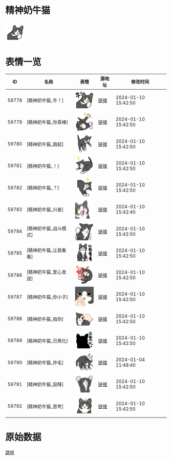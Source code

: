 # 精神奶牛猫

<img src="./cover.png" height="60" alt="cover" />

# 表情一览

|ID|名称|表情|源地址|修改时间|
|----|----|----|----|----|
|59778|[精神奶牛猫_牛！]|<img src="./pic/059778_%5B精神奶牛猫_牛！%5D.png" height="60" alt="牛！"/>|[链接](https://i0.hdslb.com/bfs/garb/33e1fff91d9fb43e5775c6fab539757d02b69ef0.png)|2024-01-10 15:42:50|
|59779|[精神奶牛猫_你真棒]|<img src="./pic/059779_%5B精神奶牛猫_你真棒%5D.png" height="60" alt="你真棒"/>|[链接](https://i0.hdslb.com/bfs/garb/2a87c6152711a1917e22a71f00284604bbee54e4.png)|2024-01-10 15:42:50|
|59780|[精神奶牛猫_跳起]|<img src="./pic/059780_%5B精神奶牛猫_跳起%5D.png" height="60" alt="跳起"/>|[链接](https://i0.hdslb.com/bfs/garb/f6e53892e0716372ed5e375f19cec7ed4d44d157.png)|2024-01-10 15:42:50|
|59781|[精神奶牛猫_！]|<img src="./pic/059781_%5B精神奶牛猫_！%5D.png" height="60" alt="！"/>|[链接](https://i0.hdslb.com/bfs/garb/d900d72b75fd90dad1b9576d9028f281d53b610a.png)|2024-01-10 15:42:50|
|59782|[精神奶牛猫_？]|<img src="./pic/059782_%5B精神奶牛猫_？%5D.png" height="60" alt="？"/>|[链接](https://i0.hdslb.com/bfs/garb/343572150d30b5d3630616d371a0a2e37dac6951.png)|2024-01-10 15:42:50|
|59783|[精神奶牛猫_兴奋]|<img src="./pic/059783_%5B精神奶牛猫_兴奋%5D.png" height="60" alt="兴奋"/>|[链接](https://i0.hdslb.com/bfs/garb/04aed9fb44ede9d5c631774dd6f6e64fb26744fc.png)|2024-01-10 15:42:40|
|59784|[精神奶牛猫_战斗模式]|<img src="./pic/059784_%5B精神奶牛猫_战斗模式%5D.png" height="60" alt="战斗模式"/>|[链接](https://i0.hdslb.com/bfs/garb/f40cc8cd19eda40718c831e22b43cbdad446708c.png)|2024-01-10 15:42:50|
|59785|[精神奶牛猫_让我看看]|<img src="./pic/059785_%5B精神奶牛猫_让我看看%5D.png" height="60" alt="让我看看"/>|[链接](https://i0.hdslb.com/bfs/garb/a3d57d35222ff2af913301b0f6545bf66ebd0a4b.png)|2024-01-10 15:42:50|
|59786|[精神奶牛猫_爱心发送]|<img src="./pic/059786_%5B精神奶牛猫_爱心发送%5D.png" height="60" alt="爱心发送"/>|[链接](https://i0.hdslb.com/bfs/garb/7831978d1a2851a36fdac5cecec06ab267b02ab7.png)|2024-01-10 15:42:50|
|59787|[精神奶牛猫_你小子]|<img src="./pic/059787_%5B精神奶牛猫_你小子%5D.png" height="60" alt="你小子"/>|[链接](https://i0.hdslb.com/bfs/garb/138f732eaab2abe7b404576e64801200e950f485.png)|2024-01-10 15:42:50|
|59788|[精神奶牛猫_指你]|<img src="./pic/059788_%5B精神奶牛猫_指你%5D.png" height="60" alt="指你"/>|[链接](https://i0.hdslb.com/bfs/garb/a4d564237d3e26ad6e089f663c17101c20606664.png)|2024-01-10 15:42:50|
|59789|[精神奶牛猫_已黑化]|<img src="./pic/059789_%5B精神奶牛猫_已黑化%5D.png" height="60" alt="已黑化"/>|[链接](https://i0.hdslb.com/bfs/garb/b1fc22f14f7cb172354d2898847d0512ed8dbc6d.png)|2024-01-10 15:42:50|
|59790|[精神奶牛猫_炸毛]|<img src="./pic/059790_%5B精神奶牛猫_炸毛%5D.png" height="60" alt="炸毛"/>|[链接](https://i0.hdslb.com/bfs/garb/70c002f040215e7838c479b10f812a52779eab07.png)|2024-01-04 11:48:40|
|59791|[精神奶牛猫_投降]|<img src="./pic/059791_%5B精神奶牛猫_投降%5D.png" height="60" alt="投降"/>|[链接](https://i0.hdslb.com/bfs/garb/e254a6a31625d61d17bdb596fa37f3804b5f55d7.png)|2024-01-10 15:42:50|
|59792|[精神奶牛猫_思考]|<img src="./pic/059792_%5B精神奶牛猫_思考%5D.png" height="60" alt="思考"/>|[链接](https://i0.hdslb.com/bfs/garb/8570d532cbd7f32408b0df48b3f67ee22527bb65.png)|2024-01-10 15:42:50|

# 原始数据

[跳转](./raw.json)

